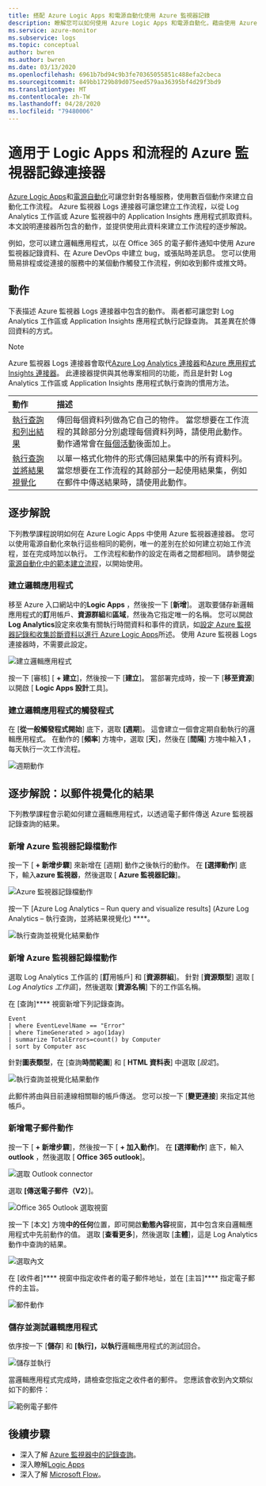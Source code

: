 ```yaml
---
title: 搭配 Azure Logic Apps 和電源自動化使用 Azure 監視器記錄
description: 瞭解您可以如何使用 Azure Logic Apps 和電源自動化，藉由使用 Azure 監視器連接器，快速地將可重複的進程自動化。
ms.service: azure-monitor
ms.subservice: logs
ms.topic: conceptual
author: bwren
ms.author: bwren
ms.date: 03/13/2020
ms.openlocfilehash: 6961b7bd94c9b3fe70365055851c488efa2cbeca
ms.sourcegitcommit: 849bb1729b89d075eed579aa36395bf4d29f3bd9
ms.translationtype: MT
ms.contentlocale: zh-TW
ms.lasthandoff: 04/28/2020
ms.locfileid: "79480006"
---
```

# <a name="azure-monitor-logs-connector-for-logic-apps-and-flow"></a>適用于 Logic Apps 和流程的 Azure 監視器記錄連接器
[Azure Logic Apps](/azure/logic-apps/)和[電源自動化](https://ms.flow.microsoft.com)可讓您針對各種服務，使用數百個動作來建立自動化工作流程。 Azure 監視器 Logs 連接器可讓您建立工作流程，以從 Log Analytics 工作區或 Azure 監視器中的 Application Insights 應用程式抓取資料。 本文說明連接器所包含的動作，並提供使用此資料來建立工作流程的逐步解說。

例如，您可以建立邏輯應用程式，以在 Office 365 的電子郵件通知中使用 Azure 監視器記錄資料、在 Azure DevOps 中建立 bug，或張貼時差訊息。  您可以使用簡易排程或從連接的服務中的某個動作觸發工作流程，例如收到郵件或推文時。 

## <a name="actions"></a>動作
下表描述 Azure 監視器 Logs 連接器中包含的動作。 兩者都可讓您對 Log Analytics 工作區或 Application Insights 應用程式執行記錄查詢。 其差異在於傳回資料的方式。

> [!NOTE]
> Azure 監視器 Logs 連接器會取代[Azure Log Analytics 連接器](https://docs.microsoft.com/connectors/azureloganalytics/)和[Azure 應用程式 Insights 連接器](https://docs.microsoft.com/connectors/applicationinsights/)。 此連接器提供與其他專案相同的功能，而且是針對 Log Analytics 工作區或 Application Insights 應用程式執行查詢的慣用方法。


| 動作 | 描述 |
|:---|:---|
| [執行查詢和列出結果](https://docs.microsoft.com/connectors/azuremonitorlogs/#run-query-and-list-results) | 傳回每個資料列做為它自己的物件。 當您想要在工作流程的其餘部分分別處理每個資料列時，請使用此動作。 動作通常會在[每個活動](../../logic-apps/logic-apps-control-flow-loops.md#foreach-loop)後面加上。 |
| [執行查詢並將結果視覺化](https://docs.microsoft.com/connectors/azuremonitorlogs/#run-query-and-visualize-results) | 以單一格式化物件的形式傳回結果集中的所有資料列。 當您想要在工作流程的其餘部分一起使用結果集，例如在郵件中傳送結果時，請使用此動作。  |

## <a name="walkthroughs"></a>逐步解說
下列教學課程說明如何在 Azure Logic Apps 中使用 Azure 監視器連接器。 您可以使用電源自動化來執行這些相同的範例，唯一的差別在於如何建立初始工作流程，並在完成時加以執行。 工作流程和動作的設定在兩者之間都相同。 請參閱[從電源自動化中的範本建立流程](https://docs.microsoft.com/power-automate/get-started-logic-template)，以開始使用。


### <a name="create-a-logic-app"></a>建立邏輯應用程式

移至 Azure 入口網站中的**Logic Apps** ，然後按一下 [**新增**]。 選取要儲存新邏輯應用程式的**訂**用帳戶、**資源群組**和**區域**，然後為它指定唯一的名稱。 您可以開啟**Log Analytics**設定來收集有關執行時間資料和事件的資訊，如[設定 Azure 監視器記錄和收集診斷資料以進行 Azure Logic Apps](../../logic-apps/monitor-logic-apps-log-analytics.md)所述。 使用 Azure 監視器 Logs 連接器時，不需要此設定。

![建立邏輯應用程式](media/logicapp-flow-connector/create-logic-app.png)


按一下 [審核] [ **+ 建立**]，然後按一下 [**建立**]。 當部署完成時，按一下 [**移至資源**] 以開啟 [ **Logic Apps 設計**工具]。

### <a name="create-a-trigger-for-the-logic-app"></a>建立邏輯應用程式的觸發程式
在 [**從一般觸發程式開始**] 底下，選取 **[週期**]。 這會建立一個會定期自動執行的邏輯應用程式。 在動作的 [**頻率**] 方塊中，選取 [**天**]，然後在 [**間隔**] 方塊中輸入**1** ，每天執行一次工作流程。

![週期動作](media/logicapp-flow-connector/recurrence-action.png)

## <a name="walkthrough-mail-visualized-results"></a>逐步解說：以郵件視覺化的結果
下列教學課程會示範如何建立邏輯應用程式，以透過電子郵件傳送 Azure 監視器記錄查詢的結果。 

### <a name="add-azure-monitor-logs-action"></a>新增 Azure 監視器記錄檔動作
按一下 [ **+ 新增步驟**] 來新增在 [週期] 動作之後執行的動作。 在 **[選擇動作**] 底下，輸入**azure 監視器**，然後選取 [ **Azure 監視器記錄**]。

![Azure 監視器記錄檔動作](media/logicapp-flow-connector/select-azure-monitor-connector.png)

按一下 [Azure Log Analytics – Run query and visualize results] \(Azure Log Analytics – 執行查詢，並將結果視覺化) ****。

![執行查詢並視覺化結果動作](media/logicapp-flow-connector/select-query-action-visualize.png)


### <a name="add-azure-monitor-logs-action"></a>新增 Azure 監視器記錄檔動作

選取 Log Analytics 工作區的 [**訂**用帳戶] 和 [**資源群組**]。 針對 [**資源類型**] 選取 [ *Log Analytics 工作區*]，然後選取 [**資源名稱**] 下的工作區名稱。

在 [查詢]**** 視窗新增下列記錄查詢。  

```Kusto
Event
| where EventLevelName == "Error" 
| where TimeGenerated > ago(1day)
| summarize TotalErrors=count() by Computer
| sort by Computer asc   
```

針對**圖表類型**，在 [查詢**時間範圍**] 和 [ **HTML 資料表**] 中選取 [*設定*]。
   
![執行查詢並視覺化結果動作](media/logicapp-flow-connector/run-query-visualize-action.png)

此郵件將由與目前連線相關聯的帳戶傳送。 您可以按一下 [**變更連接**] 來指定其他帳戶。

### <a name="add-email-action"></a>新增電子郵件動作

按一下 [ **+ 新增步驟**]，然後按一下 [ **+ 加入動作**]。 在 **[選擇動作**] 底下，輸入**outlook** ，然後選取 [ **Office 365 outlook**]。

![選取 Outlook connector](media/logicapp-flow-connector/select-outlook-connector.png)

選取 **[傳送電子郵件（V2）**]。

![Office 365 Outlook 選取視窗](media/logicapp-flow-connector/select-mail-action.png)

按一下 [本文] 方塊**中的任何**位置，即可開啟**動態內容**視窗，其中包含來自邏輯應用程式中先前動作的值。 選取 [**查看更多**]，然後選取 [**主體**]，這是 Log Analytics 動作中查詢的結果。

![選取內文](media/logicapp-flow-connector/select-body.png)

在 [收件者]**** 視窗中指定收件者的電子郵件地址，並在 [主旨]**** 指定電子郵件的主旨。 

![郵件動作](media/logicapp-flow-connector/mail-action.png)


### <a name="save-and-test-your-logic-app"></a>儲存並測試邏輯應用程式
依序按一下 [**儲存**] 和 **[執行]，以執行**邏輯應用程式的測試回合。

![儲存並執行](media/logicapp-flow-connector/save-run.png)


當邏輯應用程式完成時，請檢查您指定之收件者的郵件。  您應該會收到內文類似如下的郵件：

![範例電子郵件](media/logicapp-flow-connector/sample-mail.png)



## <a name="next-steps"></a>後續步驟

- 深入了解 [Azure 監視器中的記錄查詢](../log-query/log-query-overview.md)。
- 深入瞭解[Logic Apps](/azure/logic-apps/)
- 深入了解 [Microsoft Flow](https://ms.flow.microsoft.com)。

